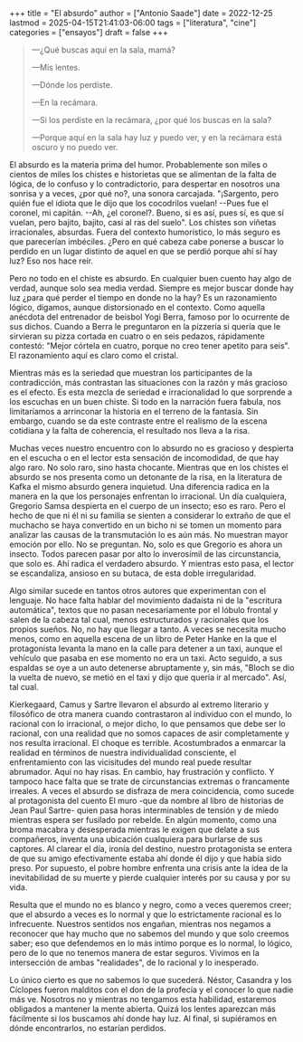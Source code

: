 +++
title = "El absurdo"
author = ["Antonio Saade"]
date = 2022-12-25
lastmod = 2025-04-15T21:41:03-06:00
tags = ["literatura", "cine"]
categories = ["ensayos"]
draft = false
+++

> —¿Qué buscas aquí en la sala, mamá?
>
> —Mis lentes.
>
> —Dónde los perdiste.
>
> —En la recámara.
>
> —Si los perdiste en la recámara, ¿por qué los buscas en la sala?
>
> —Porque aquí en la sala hay luz y puedo ver, y en la recámara está oscuro y no puedo ver.

El absurdo es la materia prima del humor. Probablemente son miles o cientos de miles los chistes e historietas que se alimentan de la falta de lógica, de lo confuso y lo contradictorio, para despertar en nosotros una sonrisa y a veces, ¿por qué no?, una sonora carcajada. "¡Sargento, pero quién fue el idiota que le dijo que los cocodrilos vuelan! --Pues fue el coronel, mi capitán. --Ah, ¿el coronel?. Bueno, si es así, pues sí, es que sí vuelan, pero bajito, bajito, casi al ras del suelo". Los chistes son viñetas irracionales, absurdas. Fuera del contexto humorístico, lo más seguro es que parecerían imbéciles. ¿Pero en qué cabeza cabe ponerse a buscar lo perdido en un lugar distinto de aquel en que se perdió porque ahí sí hay luz? Eso nos hace reír.

Pero no todo en el chiste es absurdo. En cualquier buen cuento hay algo de verdad, aunque solo sea media verdad. Siempre es mejor buscar donde hay luz ¿para qué perder el tiempo en donde no la hay? Es un razonamiento lógico, digamos, aunque distorsionado en el contexto. Como aquella anécdota del entrenador de beisbol Yogi Berra, famoso por lo ocurrente de sus dichos. Cuando a Berra le preguntaron en la pizzería si quería que le sirvieran su pizza cortada en cuatro o en seis pedazos, rápidamente contestó: "Mejor córtela en cuatro, porque no creo tener apetito para seis". El razonamiento aquí es claro como el cristal.

Mientras más es la seriedad que muestran los participantes de la contradicción, más contrastan las situaciones con la razón y más gracioso es el efecto. Es esta mezcla de seriedad e irracionalidad lo que sorprende a los escuchas en un buen chiste. Si todo en la narración fuera fabula, nos limitaríamos a arrinconar la historia en el terreno de la fantasía. Sin embargo, cuando se da este contraste entre el realismo de la escena cotidiana y la falta de coherencia, el resultado nos lleva a la risa.

Muchas veces nuestro encuentro con lo absurdo no es gracioso y despierta en el escucha o en el lector esta sensación de incomodidad, de que hay algo raro. No solo raro, sino hasta chocante. Mientras que en los chistes el absurdo se nos presenta como un detonante de la risa, en la literatura de Kafka el mismo absurdo genera inquietud. Una diferencia radica en la manera en la que los personajes enfrentan lo irracional. Un día cualquiera, Gregorio Samsa despierta en el cuerpo de un insecto; eso es raro. Pero el hecho de que ni él ni su familia se sienten a considerar lo extraño de que el muchacho se haya convertido en un bicho ni se tomen un momento para analizar las causas de la transmutación lo es aún más. No muestran mayor emoción por ello. No se preguntan. No, solo es que Gregorio es ahora un insecto. Todos parecen pasar por alto lo inverosímil de las circunstancia, que solo es. Ahí radica el verdadero absurdo. Y mientras esto pasa, el lector se escandaliza, ansioso en su butaca, de esta doble irregularidad.

Algo similar sucede en tantos otros autores que experimentan con el lenguaje. No hace falta hablar del movimiento dadaísta ni de la "escritura automática", textos que no pasan necesariamente por el lóbulo frontal y salen de la cabeza tal cual, menos estructurados y racionales que los propios sueños. No, no hay que llegar a tanto. A veces se necesita mucho menos, como en aquella escena de un libro de Peter Hanke en la que el protagonista levanta la mano en la calle para detener a un taxi, aunque el vehículo que pasaba en ese momento no era un taxi. Acto seguido, a sus espaldas se oye a un auto detenerse abruptamente y, sin más, "Bloch se dio la vuelta de nuevo, se metió en el taxi y dijo que quería ir al mercado". Así, tal cual.

Kierkegaard, Camus y Sartre llevaron el absurdo al extremo literario y filosófico de otra manera cuando contrastaron al individuo con el mundo, lo racional con lo irracional, o mejor dicho, lo que pensamos que debe ser lo racional, con una realidad que no somos capaces de asir completamente y nos resulta irracional. El choque es terrible. Acostumbrados a enmarcar la realidad en términos de nuestra individualidad consciente, el enfrentamiento con las vicisitudes del mundo real puede resultar abrumador. Aquí no hay risas. En cambio, hay frustración y conflicto. Y tampoco hace falta que se trate de circunstancias extremas o francamente irreales. A veces el absurdo se disfraza de mera coincidencia, como sucede al protagonista del cuento <span class="underline">El muro</span> -que da nombre al libro de historias de Jean Paul Sartre- quien pasa horas interminables de tensión y de miedo mientras espera ser fusilado por rebelde. En algún momento, como una broma macabra y desesperada mientras le exigen que delate a sus compañeros, inventa una ubicación cualquiera para burlarse de sus captores. Al clarear el día, ironía del destino, nuestro protagonista se entera de que su amigo efectivamente estaba ahí donde él dijo y que había sido preso. Por supuesto, el pobre hombre enfrenta una crisis ante la idea de la inevitabilidad de su muerte y pierde cualquier interés por su causa y por su vida.

Resulta que el mundo no es blanco y negro, como a veces queremos creer; que el absurdo a veces es lo normal y que lo estrictamente racional es lo infrecuente. Nuestros sentidos nos engañan, mientras nos negamos a reconocer que hay mucho que no sabemos del mundo y que solo creemos saber; eso que defendemos en lo más intimo porque es lo normal, lo lógico, pero de lo que no tenemos manera de estar seguros. Vivimos en la intersección de ambas "realidades", de lo racional y lo inesperado.

Lo único cierto es que no sabemos lo que sucederá. Néstor, Casandra y los Cíclopes fueron malditos con el don de la profecía y el conocer lo que nadie más ve. Nosotros no y mientras no tengamos esta habilidad, estaremos obligados a mantener la mente abierta. Quizá los lentes aparezcan más fácilmente si los buscamos ahí donde hay luz. Al final, si supiéramos en dónde encontrarlos, no estarían perdidos.
